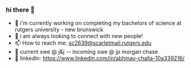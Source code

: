 ### hi there 👋

- 🔭 i'm currently working on completing my bachelors of science at rutgers university - new brunswick
- 💬 i am always looking to connect with new people!
- 📫 How to reach me: sc2639@scarletmail.rutgers.edu
- 💼 current swe @ j&j -- incoming swe @ jp morgan chase
- 📄 linkedIn: https://www.linkedin.com/in/abhinav-challa-10a339216/

<!--
**abhichall/abhichall** is a ✨ _special_ ✨ repository because its `README.md` (this file) appears on your GitHub profile.

Here are some ideas to get you started:

..
- 🤔 I’m looking for help with ...
- 💬 Ask me about ...

- ⚡ Fun fact: ...
-->
